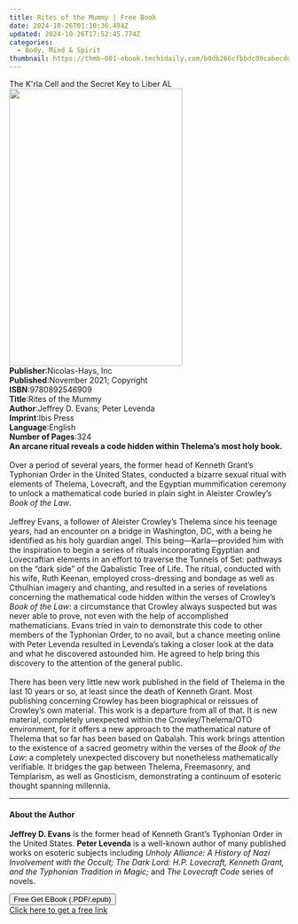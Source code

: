 ```yaml
---
title: Rites of the Mummy | Free Book
date: 2024-10-26T01:10:36.494Z
updated: 2024-10-26T17:52:45.774Z
categories:
  - Body, Mind & Spirit
thumbnail: https://thmb-001-ebook.techidaily.com/b0db266cfbbdc09cabecdd5dda80d225797caea525c4d75f5dd8a774f1dc5553.jpg
---
```

<main id="book-container">
  <div class="flex flex-col">
    <div class="book-brief flex-1 py-6 px-4 sm:p-6 md:py-10 md:px-8">
      <!-- brief-->
      <div class="book-brief-main">
        The K'rla Cell and the Secret Key to Liber AL
      </div>
    </div>
    <div
      class="book-meta-info flex-1 grid gap-4 col-start-1 col-end-3 row-start-1 sm:mb-6 sm:grid-cols-4 lg:gap-6 lg:col-start-2 lg:row-end-6 lg:row-span-6 lg:mb-0"
    >
      <div
        class="book-meta-info-left place-content-center mt-4 p-4 text-sm leading-6 col-start-2 col-span-2 dark:text-slate-400"
      >
        <img
          class="w-full h-500 object-cover rounded-lg sm:h-255 sm:col-span-2 lg:col-span-full"
          src="https://img-001-ebook.techidaily.com/1322242626015b106c8a12c2b7999e17cb8ebac0dce6aef9852eaea1b44a2577.jpg"
          alt=""
          width="312"
          height="500"
        />
      </div>
      <div
        class="book-meta-info-right mt-2 col-start-1 row-start-2 col-span-3 self-center"
      >
        <!-- meta data  -->
        <div class="flex flex-col px-4 md:px-8">
          <div class="flex-1">
            <strong>Publisher</strong>:<span class="px-2"
              >Nicolas-Hays, Inc</span
            >
          </div>
          <div class="flex-1">
            <strong>Published</strong>:<span class="px-2"
              >November 2021; Copyright</span
            >
          </div>
          <div class="flex-1">
            <strong>ISBN</strong>:<span class="px-2">9780892546909</span>
          </div>
          <div class="flex-1">
            <strong>Title</strong>:<span class="px-2">Rites of the Mummy</span>
          </div>
          <div class="flex-1">
            <strong>Author</strong>:<span class="px-2"
              >Jeffrey D. Evans; Peter Levenda</span
            >
          </div>
          <div class="flex-1">
            <strong>Imprint</strong>:<span class="px-2">Ibis Press</span>
          </div>
          <div class="flex-1">
            <strong>Language</strong>:<span class="px-2">English</span>
          </div>
          <div class="flex-1">
            <strong>Number of Pages</strong>:<span class="px-2">324</span>
          </div>
        </div>
      </div>
    </div>
    <div class="book-description flex-1 py-6 px-4 sm:p-6 md:py-10 md:px-8">
      <div class="book-description-main">
        <div accordion-content="" id="description">
          <b
            >An arcane ritual reveals a code hidden within Thelema’s most holy
            book.</b
          ><br /><br />
          Over a period of several years, the former head of Kenneth Grant’s
          Typhonian Order in the United States, conducted a bizarre sexual
          ritual with elements of Thelema, Lovecraft, and the Egyptian
          mummification ceremony to unlock a mathematical code buried in plain
          sight in Aleister Crowley’s <i>Book of the Law</i>.<br /><br />
          Jeffrey Evans, a follower of Aleister Crowley’s Thelema since his
          teenage years, had an encounter on a bridge in Washington, DC, with a
          being he identified as his holy guardian angel. This
          being—Karla—provided him with the inspiration to begin a series of
          rituals incorporating Egyptian and Lovecraftian elements in an effort
          to traverse the Tunnels of Set: pathways on the “dark side” of the
          Qabalistic Tree of Life. The ritual, conducted with his wife, Ruth
          Keenan, employed cross-dressing and bondage as well as Cthulhian
          imagery and chanting, and resulted in a series of revelations
          concerning the mathematical code hidden within the verses of Crowley’s
          <i>Book of the Law</i>: a circumstance that Crowley always suspected
          but was never able to prove, not even with the help of accomplished
          mathematicians. Evans tried in vain to demonstrate this code to other
          members of the Typhonian Order, to no avail, but a chance meeting
          online with Peter Levenda resulted in Levenda’s taking a closer look
          at the data and what he discovered astounded him. He agreed to help
          bring this discovery to the attention of the general public.<br /><br />
          There has been very little new work published in the field of Thelema
          in the last 10 years or so, at least since the death of Kenneth Grant.
          Most publishing concerning Crowley has been biographical or reissues
          of Crowley’s own material. This work is a departure from all of that.
          It is new material, completely unexpected within the
          Crowley/Thelema/OTO environment, for it offers a new approach to the
          mathematical nature of Thelema that so far has been based on Qabalah.
          This work brings attention to the existence of a sacred geometry
          within the verses of the <i>Book of the Law</i>: a completely
          unexpected discovery but nonetheless mathematically verifiable. It
          bridges the gap between Thelema, Freemasonry, and Templarism, as well
          as Gnosticism, demonstrating a continuum of esoteric thought spanning
          millennia.
        </div>
        <div class="accordion-fader"></div>
      </div>
    </div>
    <div class="book-excerpts flex-1 py-6 px-4 sm:p-6 md:py-10 md:px-8">
      <!-- excerpts-->
      <div class="book-excerpts-main">
        <hr />
        <h4 class="placeholder placeholder-heading">
          <span>About the Author</span>
        </h4>
        <p>
          <b>Jeffrey D. Evans</b> is the former head of Kenneth Grant’s
          Typhonian Order in the United States. <b>Peter Levenda</b> is a
          well-known author of many published works on esoteric subjects
          including
          <i
            >Unholy Alliance: A History of Nazi Involvement with the Occult; The
            Dark Lord: H.P. Lovecraft, Kenneth Grant, and the Typhonian
            Tradition in Magic;</i
          >
          and <i>The Lovecraft Code</i> series of novels.
        </p>
      </div>
    </div>
    <div
      class="book-about-author flex-1 py-6 px-4 sm:p-6 md:py-10 md:px-8"
    ></div>
    <div class="book-free-get flex-1 py-6 px-4 sm:p-6 md:py-10 md:px-8">
      <button
        id="btn-free-get"
        class="bg-blue-500 hover:bg-blue-700 text-white font-bold py-2 px-4 rounded"
      >
        Free Get EBook (.PDF/.epub)
      </button>
      <div id="countdown-display" class="px-2 text-lg mt-2"></div>
      <a
        id="free-link"
        class="hidden bg-blue-500 hover:bg-blue-700 text-white font-bold py-2 px-4 rounded"
        href="https://www.ebooks.com/en-us/book/210233076/rites-of-the-mummy/jeffrey-d-evans/"
        target="_blank"
        >Click here to get a free link</a
      >
    </div>
    <script>
      let countdownTime = 0;
      let countdownInterval = null;
      document
        .getElementById('btn-free-get')
        .addEventListener('click', startCountdown);
      function startCountdown() {
        countdownTime = new Date().getTime() + 60000 * 3;
        countdownInterval = setInterval(updateCountdown, 1000);
        document.getElementById('btn-free-get').disabled = true;
        document
          .getElementById('btn-free-get')
          .classList.add('bg-gray-500', 'cursor-not-allowed');
      }
      function updateCountdown() {
        let currentTime = new Date().getTime();
        let timeLeft = countdownTime - currentTime;
        let secondsLeft = Math.floor(timeLeft / 1000);
        document.getElementById('countdown-display').innerHTML =
          `Remaining time: ${secondsLeft} seconds.`;
        if (secondsLeft <= 0) {
          clearInterval(countdownInterval);
          document.getElementById('btn-free-get').classList.add('hidden');
          document.getElementById('free-link').classList.remove('hidden');
          document.getElementById('countdown-display').innerHTML = '';
        }
      }
    </script>
  </div>
</main>

<ins class="adsbygoogle"
      style="display:block"
      data-ad-client="ca-pub-7571918770474297"
      data-ad-slot="8358498916"
      data-ad-format="auto"
      data-full-width-responsive="true"></ins>
    